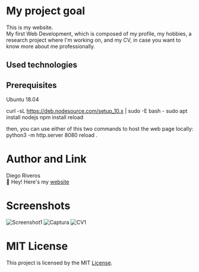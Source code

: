 # My project goal 
This is my website.                                                                                                                        
My first Web Development, which is composed of my profile, my hobbies, a research project where I'm working on, and my CV, in case you want to know more about me professionally. 

## Used technologies

## Prerequisites
Ubuntu 18.04

curl -sL https://deb.nodesource.com/setup_10.x | sudo -E bash -
sudo apt install nodejs
npm install reload

then, you can use either of this two commands to host the web page locally: 
python3 -m http.server 8080
reload .

# Author and Link
Diego Riveros                                                                                                                               
:link: Hey! Here's my [website](https://dfriveros11.github.io/DiegoRiveros/index.html)
# Screenshots
![Screenshot1](https://user-images.githubusercontent.com/20862741/73600378-4576c080-451d-11ea-9d72-d6499b8f0d15.PNG)
![Captura](https://user-images.githubusercontent.com/20862741/73600381-4ad40b00-451d-11ea-87d8-56a8a2bbd3ca.PNG)
![CV1](https://user-images.githubusercontent.com/20862741/73600384-50315580-451d-11ea-9955-ba3813094e78.PNG)

# MIT License 
This project is licensed by the MIT [License](https://github.com/dfriveros11/DiegoRiveros/blob/master/LICENSE.md).

